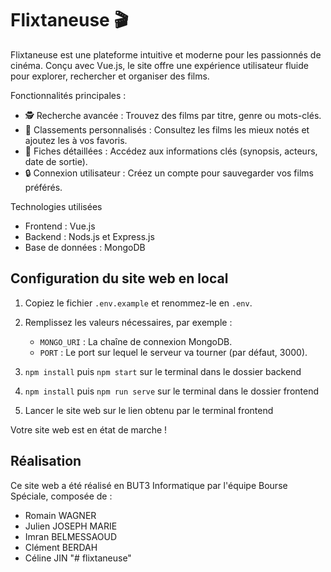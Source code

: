 # Flixtaneuse 🎬

Flixtaneuse est une plateforme intuitive et moderne pour les passionnés de cinéma. Conçu avec Vue.js, le site offre une expérience utilisateur fluide pour explorer, rechercher et organiser des films.

Fonctionnalités principales :
- 🕵️ Recherche avancée : Trouvez des films par titre, genre ou mots-clés.
- 🌟 Classements personnalisés : Consultez les films les mieux notés et ajoutez les à vos favoris.
- 🎥 Fiches détaillées : Accédez aux informations clés (synopsis, acteurs, date de sortie).
- 🔒 Connexion utilisateur : Créez un compte pour sauvegarder vos films préférés.

Technologies utilisées

- Frontend : Vue.js
- Backend : Nods.js et Express.js
- Base de données : MongoDB

## Configuration du site web en local

1. Copiez le fichier `.env.example` et renommez-le en `.env`.
2. Remplissez les valeurs nécessaires, par exemple :
   - `MONGO_URI` : La chaîne de connexion MongoDB.
   - `PORT` : Le port sur lequel le serveur va tourner (par défaut, 3000).

3. `npm install` puis `npm start` sur le terminal dans le dossier backend
4. `npm install` puis `npm run serve` sur le terminal dans le dossier frontend
5. Lancer le site web sur le lien obtenu par le terminal frontend

Votre site web est en état de marche !

## Réalisation

Ce site web a été réalisé en BUT3 Informatique par l'équipe Bourse Spéciale, composée de :
- Romain WAGNER
- Julien JOSEPH MARIE
- Imran BELMESSAOUD
- Clément BERDAH
- Céline JIN
"# flixtaneuse" 
